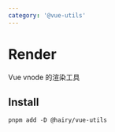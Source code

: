 ```yaml
---
category: '@vue-utils'
---
```


# Render

Vue vnode 的渲染工具

## Install

```
pnpm add -D @hairy/vue-utils
```
